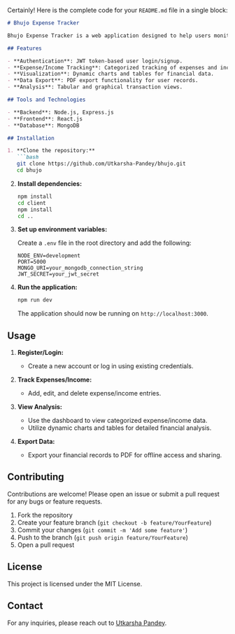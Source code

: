 Certainly! Here is the complete code for your `README.md` file in a single block:

```markdown
# Bhujo Expense Tracker

Bhujo Expense Tracker is a web application designed to help users monitor their expenses and provide various analyses to better understand their financial habits. 

## Features

- **Authentication**: JWT token-based user login/signup.
- **Expense/Income Tracking**: Categorized tracking of expenses and incomes.
- **Visualization**: Dynamic charts and tables for financial data.
- **Data Export**: PDF export functionality for user records.
- **Analysis**: Tabular and graphical transaction views.

## Tools and Technologies

- **Backend**: Node.js, Express.js
- **Frontend**: React.js
- **Database**: MongoDB

## Installation

1. **Clone the repository:**
   ```bash
   git clone https://github.com/Utkarsha-Pandey/bhujo.git
   cd bhujo
   ```

2. **Install dependencies:**
   ```bash
   npm install
   cd client
   npm install
   cd ..
   ```

3. **Set up environment variables:**

   Create a `.env` file in the root directory and add the following:

   ```
   NODE_ENV=development
   PORT=5000
   MONGO_URI=your_mongodb_connection_string
   JWT_SECRET=your_jwt_secret
   ```

4. **Run the application:**
   ```bash
   npm run dev
   ```

   The application should now be running on `http://localhost:3000`.

## Usage

1. **Register/Login:**
   - Create a new account or log in using existing credentials.

2. **Track Expenses/Income:**
   - Add, edit, and delete expense/income entries.

3. **View Analysis:**
   - Use the dashboard to view categorized expense/income data.
   - Utilize dynamic charts and tables for detailed financial analysis.

4. **Export Data:**
   - Export your financial records to PDF for offline access and sharing.

## Contributing

Contributions are welcome! Please open an issue or submit a pull request for any bugs or feature requests.

1. Fork the repository
2. Create your feature branch (`git checkout -b feature/YourFeature`)
3. Commit your changes (`git commit -m 'Add some feature'`)
4. Push to the branch (`git push origin feature/YourFeature`)
5. Open a pull request

## License

This project is licensed under the MIT License.

## Contact

For any inquiries, please reach out to [Utkarsha Pandey](https://github.com/Utkarsha-Pandey).
```

